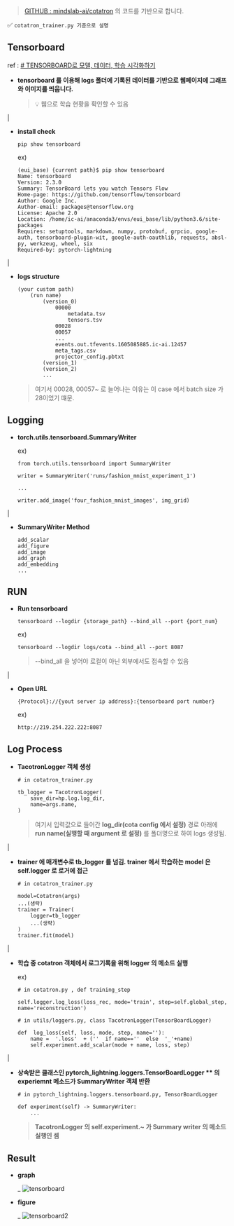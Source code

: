 > [GITHUB : mindslab-ai/cotatron](https://github.com/mindslab-ai/cotatron) 의 코드를 기반으로 합니다.

✅ `cotatron_trainer.py 기준으로 설명`

## Tensorboard
ref : [# TENSORBOARD로 모델, 데이터, 학습 시각화하기](https://tutorials.pytorch.kr/intermediate/tensorboard_tutorial.html)

* **tensorboard 를 이용해 logs 폴더에 기록된 데이터를 기반으로 웹페이지에 그래프와 이미지를 띄웁니다.**
    > 💡 웹으로 학습 현황을 확인할 수 있음

|
* **install check**

	`pip show tensorboard`

	ex)
	```
	(eui_base) {current path}$ pip show tensorboard
	Name: tensorboard
	Version: 2.3.0
	Summary: TensorBoard lets you watch Tensors Flow
	Home-page: https://github.com/tensorflow/tensorboard
	Author: Google Inc.
	Author-email: packages@tensorflow.org
	License: Apache 2.0
	Location: /home/ic-ai/anaconda3/envs/eui_base/lib/python3.6/site-packages
	Requires: setuptools, markdown, numpy, protobuf, grpcio, google-auth, tensorboard-plugin-wit, google-auth-oauthlib, requests, absl-py, werkzeug, wheel, six
	Required-by: pytorch-lightning

|
* **logs structure**
	```
	(your custom path)
		(run name)
			(version_0)
				00000
					metadata.tsv
					tensors.tsv
				00028
				00057
				...
				events.out.tfevents.1605085885.ic-ai.12457
				meta_tags.csv
				projector_config.pbtxt
			(version_1)
			(version_2)
			...
	```
	> 여기서 00028, 00057~ 로 늘어나는 이유는 이 case 에서 batch size 가 28이었기 떄문.

## Logging

* **torch.utils.tensorboard.SummaryWriter**

	ex)
	```
	from torch.utils.tensorboard import SummaryWriter

	writer = SummaryWriter('runs/fashion_mnist_experiment_1')

	...

	writer.add_image('four_fashion_mnist_images', img_grid)
	```

|
* **SummaryWriter Method**
	```
	add_scalar
	add_figure
	add_image
	add_graph
	add_embedding
	...
	```

## RUN
* **Run tensorboard**
	```
	tensorboard --logdir {storage_path} --bind_all --port {port_num}
	```
	ex)
	```
	tensorboard --logdir logs/cota --bind_all --port 8087
	```
	> --bind_all 을 넣어야 로컬이 아닌 외부에서도 접속할 수 있음


|
* **Open URL**
	```
	{Protocol}://{yout server ip address}:{tensorboard port number}
	```
	ex)
	```
	http://219.254.222.222:8087
	```

## Log Process

* **TacotronLogger 객체 생성**
	```
	# in cotatron_trainer.py
	
	tb_logger = TacotronLogger(
		save_dir=hp.log.log_dir,
		name=args.name,
	)	
	```
	> 여기서 입력값으로 들어간 **log_dir(cota config 에서 설정)** 경로 아래에 **run name(실행할 때 argument 로 설정)** 를 폴더명으로 하여 logs 생성됨.

|
* **trainer 에 매개변수로 tb_logger 를 넘김.  trainer 에서 학습하는 model 은 self.logger 로 로거에 접근**
	```
	# in cotatron_trainer.py
	
	model=Cotatron(args)
	...(생략)
	trainer = Trainer(
		logger=tb_logger
		...(생략)
	)
	trainer.fit(model)
	```

|
* **학습 중 cotatron 객체에서 로그기록을 위해 logger 의 메소드 실행**

	ex)
	```
	# in cotatron.py , def training_step
	
	self.logger.log_loss(loss_rec, mode='train', step=self.global_step, name='reconstruction')
	```
	```
	# in utils/loggers.py, class TacotronLogger(TensorBoardLogger)
		
	def  log_loss(self, loss, mode, step, name=''):
		name =  '.loss'  + (''  if name==''  else  '_'+name)
		self.experiment.add_scalar(mode + name, loss, step)
	```

|
* **상속받은 클래스인 pytorch_lightning.loggers.TensorBoardLogger ** 의experiemnt 메소드가 SummaryWriter 객체 반환**
	```
	# in pytorch_lightning.loggers.tensorboard.py, TensorBoardLogger
	
	def experiment(self) -> SummaryWriter:
		...
	```
    > **TacotronLogger 의 self.experiment.~ 가 Summary writer 의 메소드 실행인 셈**

## Result
* **graph**

    _
    ![tensorboard](https://gitlab.com/hanish3464/voice-conversion/uploads/fcac16acf3be06d3a6540dc99c47bea3/tensorboard.PNG)
* **figure**

    _
    ![tensorboard2](https://gitlab.com/hanish3464/voice-conversion/uploads/08e086a1cee93c4716aa13072fbb81f6/tensorboard2.PNG)
